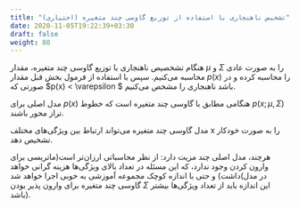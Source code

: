 ```yaml
---
title: "تشخیص ناهنجاری با استفاده از توزیع گاوسی چند متغیره (اختیاری)"
date: 2020-11-05T19:22:39+03:30
draft: false
weight: 80
---
```


هنگام تشخصیص ناهنجاری با توزیع گاوسی چند متغیره، مقدار $\mu$ و $\Sigma$ را به صورت عادی محاسبه می‌کنیم. سپس با استفاده از فرمول بخش قبل مقدار $p(x)$ را محاسبه کرده و در صورتی که $p(x) < \varepsilon $ باشد ناهنجاری را مشخص می‌کنیم.


مدل اصلی برای $p(x)$ هنگامی مطابق با گاوسی چند متغیره است که خطوط $p(x;\mu,\Sigma )$ تراز محور باشند.

مدل گاوسی چند متغیره می‌تواند ارتباط بین ویژگی‌های مختلف x را به صورت خودکار تشخیص دهد.

هرچند، مدل اصلی چند مزیت دارد: از نظر محاسباتی ارزان‌تر است(ماتریسی برای وارون کردن وجود ندارد، که این مسئله در تعداد بالای ویژگی‌ها هزینه گرانی خواهد داشت) و حتی با اندازه کوچک مجموعه آموزشی به خوبی اجرا خواهد شد(در مدل گاوسی چند متغیره برای وارون پذیر بودن $\Sigma$ این اندازه باید از تعداد ویژگی‌ها بیشتر باشد).

